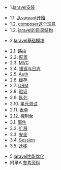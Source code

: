 * 1.[laravel安装](01.0.md)
 - 1.1. [从vagrant开始](01.1.md)
 - 1.2. [composer这个玩意](01.2.md)
 - 1.2. [laravel的目录结构](01.3.md)
* 2.[laravel基础模块](02.0.md)
 - 2.1. [路由](02.1.md)
 - 2.2. [配置](02.2.md)
 - 2.3. [MVC](02.3.md)
 - 2.4. [错误与日志](02.4.md)
 - 2.5. [Auth](03.6.md)
 - 2.6. [缓存](03.6.md)
 - 2.7. [ORM](03.6.md)
 - 2.8. [验证](02.8.md)
 - 2.9. [队列](03.6.md)
 - 2.10. [单元测试](02.10.md)
 - 2.11. [表单](02.11.md)
 - 2.12. [控制台](02.12.md)
 - 3.1. [事件](03.6.md)
 - 3.2. [扩展](03.6.md)
 - 3.3. [安全](03.6.md)
 - 3.4. [Session](03.6.md)
 - 3.5. [迁移](03.6.md)
* 5.[laravel性能优化]()
* 附录A [参考资料](ref.md)
